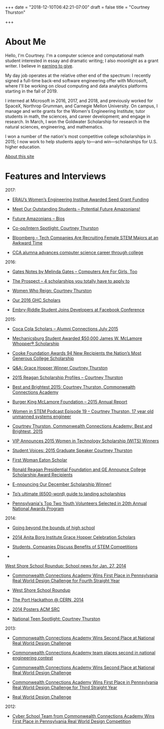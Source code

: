 +++
date = "2018-12-10T06:42:21-07:00"
draft = false
title = "Courtney Thurston"

+++

# About Me
Hello, I'm Courtney. I'm a computer science and computational math student interested in essay and dramatic writing; I also moonlight as a grant writer. I believe in [earning to give](https://en.wikipedia.org/wiki/Earning_to_give). 

My day job operates at the relative other end of the spectrum: I recently signed a full-time back-end software engineering offer with Microsoft, where I'll be working on cloud computing and data analytics platforms starting in the fall of 2019.

I interned at Microsoft in 2016, 2017, and 2018, and previously worked for SpaceX, Northrop Grumman, and Carnegie Mellon University. On campus, I manage and write grants for the Women's Engineering Institute; tutor students in math, the sciences, and career development; and engage in research. In March, I won the Goldwater Scholarship for research in the natural sciences, engineering, and mathematics. 

I won a number of the nation's most competitive college scholarships in 2015; I now work to help students apply to—​and win—​scholarships for U.S. higher education.

[About this site](aboutsite/)

# Features and Interviews
2017:

* [ERAU’s Women’s Engineering Institue Awarded Seed Grant Funding](http://www.newsdaytonabeach.com/community/eraus-womens-engineering-institue-awarded-seed-grant-funding/)

* [Meet Our Outstanding Students – Potential Future Amazonians!](https://online.flippingbook.com/view/762398/2-3)

* [Future Amazonians – Bios](https://online.flippingbook.com/view/1009455/2)

* [Co-op/Intern Spotlight: Courtney Thurston](https://careerservices.erau.edu/blog/2017/12/04/co-opintern-spotlight-courtney-thurston/)

* [Bloomberg – Tech Companies Are Recruiting Female STEM Majors at an Awkward Time](https://www.bloomberg.com/news/articles/2017-09-15/tech-companies-are-recruiting-female-stem-majors-at-an-awkward-time)

* [CCA alumna advances computer science career through college](http://ccaeducate.me/success/success-stories/success-stories-detail/1167/cca-alumna-advances-computer-science-career-through-college)

2016:

* [Gates Notes by Melinda Gates – Computers Are For Girls, Too](https://www.gatesnotes.com/Education/Computers-Are-For-Girls-Too)

* [The Prospect – 4 scholarships you totally have to apply to](http://www.theprospect.net/4-scholarships-you-totally-have-to-apply-to-58185)

* [Women Who Reign: Courtney Thurston](https://reigningit.wordpress.com/2016/03/29/women-who-reign-courtney-thurston/)

* [Our 2016 GHC Scholars](https://ghc.anitab.org/2016-student-academic/scholarships/2016-ghc-scholars/)

* [Embry-Riddle Student Joins Developers at Facebook Conference](https://news.erau.edu/headlines/embry-riddle-student-joins-developers-at-facebook-conference/)

2015:

* [Coca Cola Scholars – Alumni Connections July 2015](http://www.coca-colascholarsfoundation.org/blog/alumni-connections-july-2015/)

* [Mechanicsburg Student Awarded $50,000 James W. McLamore Whopper® Scholarship](https://bkmclamorefoundation.org/mechanicsburg-student-awarded-50000-james-w-mclamore-whopper-scholarship/)

* [Cooke Foundation Awards 94 New Recipients the Nation’s Most Generous College Scholarship](https://www.jkcf.org/our-stories/cooke-foundation-awards-94-new-recipients-the-nations-most-generous-college-scholarship/)

* [Q&A: Grace Hopper Winner Courtney Thurston](https://www.axon.com/company/news/grace-hopper-winner-courtney-thurston)

* [2015 Reagan Scholarship Profiles – Courtney Thurston](https://www.reaganfoundation.org/education/scholarship-programs/ge-reagan-foundation-scholarship-program/2015-scholars/courtney-thurston/)

* [Best and Brightest 2015: Courtney Thurston, Commonwealth Connections Academy](https://www.youtube.com/watch?v=7wPd9AJvlwM)

* [Burger King McLamore Foundation – 2015 Annual Report](https://bkmclamorefoundation.org/wp-content/uploads/2016/09/2016-Annual-Report-v27-JB.pdf)

* [Women in STEM Podcast Episode 19 – Courtney Thurston, 17 year old unmanned systems engineer](http://ladyparagons.com/2015/01/women-in-stem-podcast-episode-19-courtney-thurston-17-year-old-unmanned-systems-engineer/)

* [Courtney Thurston, Commonwealth Connections Academy: Best and Brightest, 2015](http://www.pennlive.com/midstate/index.ssf/2015/05/courtney_thurston_commonwealth.html)

* [VIP Announces 2015 Women in Technology Scholarship (WITS) Winners](https://finance.yahoo.com/news/vip-announces-2015-women-technology-120000794.html)

* [Student Voices: 2015 Graduate Speaker Courtney Thurston](https://www.connectionsacademy.com/news/cca-harrisburg-graduate-speech)

* [First Woman Eaton Scholar](https://twitter.com/ghc/status/574733048408768512)

* [Ronald Reagan Presidential Foundation and GE Announce College Scholarship Award Recipients](https://fortmyers.org/ronald-reagan-presidential-foundation-and-ge-announce-college-scholarship-award-recipients/)

* [E-nnouncing Our December Scholarship Winner!](https://blog.goennounce.com/e-nnouncing-our-december-scholarship-winner/)

* [Tp’s ultimate (6500-word) guide to landing scholarships](http://www.theprospect.net/tps-ultimate-6500-word-guide-to-landing-scholarships-45738)

* [Pennsylvania's Top Two Youth Volunteers Selected in 20th Annual National Awards Program](http://www.businesswire.com/news/home/20150210005288/en/Pennsylvanias-Top-Youth-Volunteers-Selected-20th-Annual)

2014:

* [Going beyond the bounds of high school](http://www.centralpennparent.com/2014/november-2014going-beyond-the-bounds-of-high-school/)

* [2014 Anita Borg Institute Grace Hopper Celebration Scholars](https://ghc.anitab.org/scholars/2014-scholars/courtney-thurston/)

* [Students, Companies Discuss Benefits of STEM Competitions](http://blogs.edweek.org/edweek/time_and_learning/2014/01/town_hall_discusses_benefits_of_stem_competitions.html)

* 
[West Shore School Roundup: School news for Jan. 27, 2014](http://www.pennlive.com/west-shore/index.ssf/2014/01/west_shore_school_roundup_school_news_for_jan_27_2014.html?lipi=urn%3Ali%3Apage%3Ad_flagship3_profile_view_base%3BBkDePt40Rou8Yh2H%2FO5hTw%3D%3D)

* [Commonwealth Connections Academy Wins First Place in Pennsylvania Real World Design Challenge for Fourth Straight Year](https://www.connectionsacademy.com/news/cca-students-win-2014-state-design-challenge?lipi=urn%3Ali%3Apage%3Ad_flagship3_profile_view_base%3BBkDePt40Rou8Yh2H%2FO5hTw%3D%3D)

* [West Shore School Roundup](http://www.pennlive.com/west-shore/index.ssf/2014/05/west_side_singers_capture_four_wins_at_boston_music_festival_west_shore_school_roundup_for_may_19_20.html?lipi=urn%3Ali%3Apage%3Ad_flagship3_profile_view_base%3BBkDePt40Rou8Yh2H%2FO5hTw%3D%3D)

* [The Port Hackathon @ CERN, 2014](http://theport.ch/home/the-port-2014/)

* [2014 Posters ACM SRC](https://ghc.anitab.org/2014-posters/)

* [National Teen Spotlight: Courtney Thurston](http://potentialmagazine.com/spotlights/national-teen-spotlight%3A-courtney-thurston/)

2013:

* [Commonwealth Connections Academy Wins Second Place at National Real World Design Challenge](http://www.prweb.com/releases/engineering_competition/connections_academy/prweb10682493.htm)

* [Commonwealth Connections Academy team places second in national engineering contest](http://www.pennlive.com/east-shore/index.ssf/2013/05/commonwealth_connections_academy_team_places_second_in_national_engineering_contest.html?lipi=urn%3Ali%3Apage%3Ad_flagship3_profile_view_base%3BBkDePt40Rou8Yh2H%2FO5hTw%3D%3D)

* [Commonwealth Connections Academy Wins Second Place at National Real World Design Challenge](http://www.prweb.com/releases/engineering_competition/connections_academy/prweb10682493.htm?lipi=urn%3Ali%3Apage%3Ad_flagship3_profile_view_base%3BBkDePt40Rou8Yh2H%2FO5hTw%3D%3D)

* [Commonwealth Connections Academy Wins First Place in Pennsylvania Real World Design Challenge for Third Straight Year](https://www.connectionsacademy.com/news/cca-wins-first-place-in-design-challenge?lipi=urn%3Ali%3Apage%3Ad_flagship3_profile_view_base%3BBkDePt40Rou8Yh2H%2FO5hTw%3D%3D)

* [Real World Design Challenge](https://growageneration.com/2013/04/27/1314/)

2012:

* [Cyber School Team from Commonwealth Connections Academy Wins First Place in Pennsylvania Real World Design Competition](https://www.connectionsacademy.com/news/cca-wins-first-place-real-world-design-competition?lipi=urn%3Ali%3Apage%3Ad_flagship3_profile_view_base%3BBkDePt40Rou8Yh2H%2FO5hTw%3D%3D)